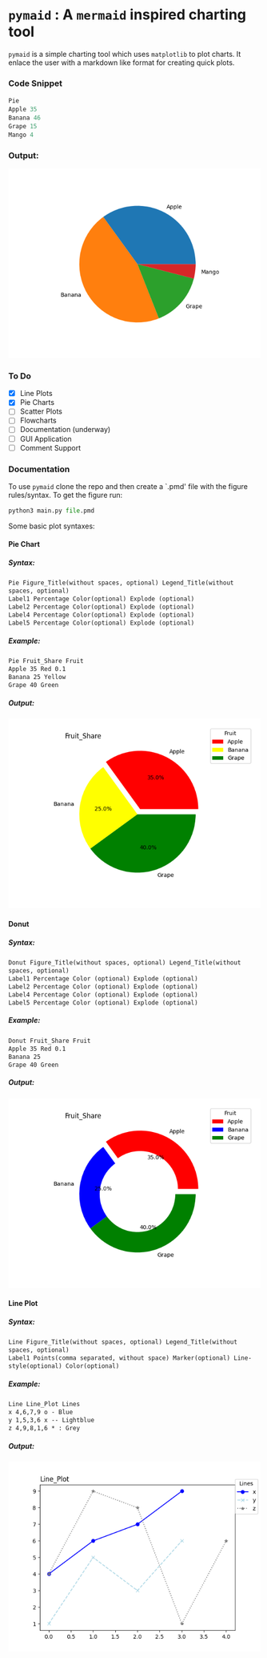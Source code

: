 # `pymaid` : A `mermaid` inspired charting tool

`pymaid` is a simple charting tool which uses `matplotlib` to
plot charts. It enlace the user with a markdown like format
for creating quick plots. 

### Code Snippet
```Python
Pie
Apple 35
Banana 46
Grape 15
Mango 4
```
### Output:
![chart](assets/Demo.png)

### To Do
- [x] Line Plots
- [x] Pie Charts
- [ ] Scatter Plots
- [ ] Flowcharts
- [ ] Documentation (underway)
- [ ] GUI Application
- [ ] Comment Support

### Documentation
To use `pymaid` clone the repo and then create a `.pmd' file with the 
figure rules/syntax.
To get the figure run:
```Python
python3 main.py file.pmd
```

Some basic plot syntaxes:

#### Pie Chart
##### Syntax:
```Syntax
Pie Figure_Title(without spaces, optional) Legend_Title(without spaces, optional)
Label1 Percentage Color(optional) Explode (optional)
Label2 Percentage Color(optional) Explode (optional)
Label4 Percentage Color(optional) Explode (optional)
Label5 Percentage Color(optional) Explode (optional)
```

##### Example:
```pmd
Pie Fruit_Share Fruit
Apple 35 Red 0.1
Banana 25 Yellow
Grape 40 Green
```
##### Output:
![Pie_Chart_Example](assets/Fruit_Share.png)

#### Donut
##### Syntax:
```Syntax
Donut Figure_Title(without spaces, optional) Legend_Title(without spaces, optional)
Label1 Percentage Color (optional) Explode (optional) 
Label2 Percentage Color (optional) Explode (optional)
Label4 Percentage Color (optional) Explode (optional)
Label5 Percentage Color (optional) Explode (optional)
```

##### Example:
```pmd
Donut Fruit_Share Fruit
Apple 35 Red 0.1
Banana 25
Grape 40 Green
```
##### Output:
![Donut_Example](assets/donut.png)

#### Line Plot
##### Syntax:
```Syntax
Line Figure_Title(without spaces, optional) Legend_Title(without spaces, optional)
Label1 Points(comma separated, without space) Marker(optional) Line-style(optional) Color(optional)

```

##### Example:
```pmd
Line Line_Plot Lines
x 4,6,7,9 o - Blue 
y 1,5,3,6 x -- Lightblue
z 4,9,8,1,6 * : Grey
```

##### Output:
![Line_Plot_Example](assets/Line_Plot.png)
